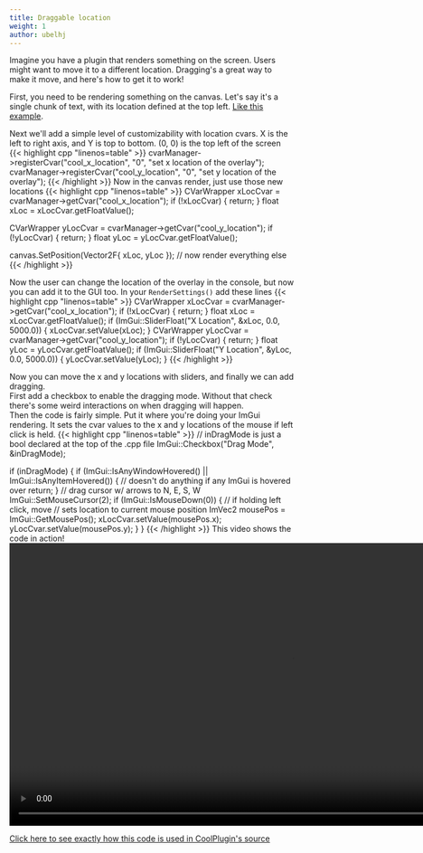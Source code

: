 ```yaml
---
title: Draggable location
weight: 1
author: ubelhj
---
```


Imagine you have a plugin that renders something on the screen. Users might want to move it to a different location. Dragging's a great way to make it move, and here's how to get it to work! 

First, you need to be rendering something on the canvas. Let's say it's a single chunk of text, with its location defined at the top left. [Like this example](/code_snippets/canvas/).

Next we'll add a simple level of customizability with location cvars. X is the left to right axis, and Y is top to bottom. (0, 0) is the top left of the screen
{{< highlight cpp "linenos=table" >}}
cvarManager->registerCvar("cool_x_location", "0", "set x location of the overlay");
cvarManager->registerCvar("cool_y_location", "0", "set y location of the overlay");
{{< /highlight >}}
Now in the canvas render, just use those new locations
{{< highlight cpp "linenos=table" >}}
CVarWrapper xLocCvar = cvarManager->getCvar("cool_x_location");
if (!xLocCvar) { return; }
float xLoc = xLocCvar.getFloatValue();

CVarWrapper yLocCvar = cvarManager->getCvar("cool_y_location");
if (!yLocCvar) { return; }
float yLoc = yLocCvar.getFloatValue();

canvas.SetPosition(Vector2F{ xLoc, yLoc });
// now render everything else
{{< /highlight >}}

Now the user can change the location of the overlay in the console, but now you can add it to the GUI too. In your `RenderSettings()` add these lines
{{< highlight cpp "linenos=table" >}}
CVarWrapper xLocCvar = cvarManager->getCvar("cool_x_location");
if (!xLocCvar) { return; }
float xLoc = xLocCvar.getFloatValue();
if (ImGui::SliderFloat("X Location", &xLoc, 0.0, 5000.0)) {
    xLocCvar.setValue(xLoc);
}
CVarWrapper yLocCvar = cvarManager->getCvar("cool_y_location");
if (!yLocCvar) { return; }
float yLoc = yLocCvar.getFloatValue();
if (ImGui::SliderFloat("Y Location", &yLoc, 0.0, 5000.0)) {
    yLocCvar.setValue(yLoc);
}
{{< /highlight >}}

Now you can move the x and y locations with sliders, and finally we can add dragging.  
First add a checkbox to enable the dragging mode. Without that check there's some weird interactions on when dragging will happen.  
Then the code is fairly simple. Put it where you're doing your ImGui rendering. It sets the cvar values to the x and y locations of the mouse if left click is held. 
{{< highlight cpp "linenos=table" >}}
// inDragMode is just a bool declared at the top of the .cpp file
ImGui::Checkbox("Drag Mode", &inDragMode);

if (inDragMode) {
    if (ImGui::IsAnyWindowHovered() || ImGui::IsAnyItemHovered()) {
        // doesn't do anything if any ImGui is hovered over
        return;
    }
    // drag cursor w/ arrows to N, E, S, W
    ImGui::SetMouseCursor(2);
    if (ImGui::IsMouseDown(0)) {
        // if holding left click, move
        // sets location to current mouse position
        ImVec2 mousePos = ImGui::GetMousePos();
        xLocCvar.setValue(mousePos.x);
        yLocCvar.setValue(mousePos.y);
    }
}
{{< /highlight >}}
This video shows the code in action! 
<video controls="controls" width="1000" preload="metadata">
    <source src="/video/imguidrag.mp4" 
            type="video/mp4" />
</video>

[Click here to see exactly how this code is used in CoolPlugin's source](https://github.com/ubelhj/BakkesModStarterPlugin/tree/imgui)